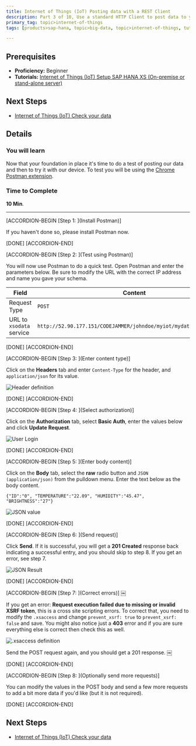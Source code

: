 ```yaml
---
title: Internet of Things (IoT) Posting data with a REST Client
description: Part 3 of 10, Use a standard HTTP Client to post data to your SAP HANA tables
primary_tag: topic>internet-of-things
tags: [products>sap-hana, topic>big-data, topic>internet-of-things, tutorial>beginner ]

---
```


## Prerequisites  
- **Proficiency:** Beginner
- **Tutorials:** [Internet of Things (IoT) Setup SAP HANA XS (On-premise or stand-alone server)](http://www.sap.com/developer/tutorials/iot-part2-hanaxs-setup.html)


## Next Steps
- [Internet of Things (IoT) Check your data](http://www.sap.com/developer/tutorials/iot-part4-checking-data.html)

## Details
### You will learn  
Now that your foundation in place it's time to do a test of posting our data and then to try it with our device. To test you will be using the [Chrome Postman extension](https://chrome.google.com/webstore/detail/postman/fhbjgbiflinjbdggehcddcbncdddomop).

### Time to Complete
**10 Min**.

---

[ACCORDION-BEGIN [Step 1: ](Install Postman)]

If you haven't done so, please install Postman now.

[DONE]
[ACCORDION-END]

[ACCORDION-BEGIN [Step 2: ](Test using Postman)]

You will now use Postman to do a quick test. Open Postman and enter the parameters below. Be sure to modify the URL with the correct IP address and name you gave your schema.

Field                    | Content
------------------------ | -------------
Request Type             | `POST`
URL to `xsodata` service | `http://52.90.177.151/CODEJAMMER/johndoe/myiot/mydata.xsodata/DATA`

[DONE]
[ACCORDION-END]

[ACCORDION-BEGIN [Step 3: ](Enter content type)]

Click on the **Headers** tab and enter `Content-Type` for the header, and `application/json` for its value.

![Header definition](https://raw.githubusercontent.com/SAPDocuments/Tutorials/master/tutorials/iot-part3-posting-data-hana/p3_3.png)

[DONE]
[ACCORDION-END]

[ACCORDION-BEGIN [Step 4: ](Select authorization)]

Click on the **Authorization** tab, select **Basic Auth**, enter the values below and click **Update Request**.

![User Login](https://raw.githubusercontent.com/SAPDocuments/Tutorials/master/tutorials/iot-part3-posting-data-hana/p3_4.png)

[DONE]
[ACCORDION-END]

[ACCORDION-BEGIN [Step 5: ](Enter body content)]

Click on the **Body** tab, select the **raw** radio button and `JSON (application/json)` from the pulldown menu. Enter the text below as the body content.

`{"ID":"0", "TEMPERATURE":"22.09", "HUMIDITY":"45.47", "BRIGHTNESS":"27"}`

![JSON value](https://raw.githubusercontent.com/SAPDocuments/Tutorials/master/tutorials/iot-part3-posting-data-hana/p3_5.png)

[DONE]
[ACCORDION-END]

[ACCORDION-BEGIN [Step 6: ](Send request)]

Click **Send**. If it is successful, you will get a **201 Created** response back indicating a successful entry, and you should skip to step 8. If you get an error, see step 7.

![JSON Result](https://raw.githubusercontent.com/SAPDocuments/Tutorials/master/tutorials/iot-part3-posting-data-hana/p3_6.png)

[DONE]
[ACCORDION-END]

[ACCORDION-BEGIN [Step 7: ](Correct errors)] ￼

If you get an error: **Request execution failed due to missing or invalid XSRF token**,  this is a cross site scripting errors. To correct that, you need to modify the `.xsaccess` and change `prevent_xsrf: true` to `prevent_xsrf: false` and save. You might also notice just a **403** error and if you are sure everything else is correct then check this as well.

![.xsaccess definition](https://raw.githubusercontent.com/SAPDocuments/Tutorials/master/tutorials/iot-part3-posting-data-hana/p3_7.png)


Send the POST request again, and you should get a 201 response.
￼

[DONE]
[ACCORDION-END]

[ACCORDION-BEGIN [Step 8: ](Optionally send more requests)]

You can modify the values in the POST body and send a few more requests to add a bit more data if you'd like (but it is not required).

[DONE]
[ACCORDION-END]



## Next Steps
- [Internet of Things (IoT) Check your data](http://www.sap.com/developer/tutorials/iot-part4-checking-data.html)
